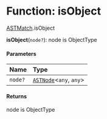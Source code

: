 # Function: isObject

[ASTMatch](/en/auto-docs/variable-plugin/modules/ASTMatch.md).isObject

**isObject**(`node?`): node is ObjectType

#### Parameters

| Name | Type |
| :------ | :------ |
| `node?` | [`ASTNode`](/en/auto-docs/variable-plugin/classes/ASTNode.md)<`any`, `any`> |

#### Returns

node is ObjectType
